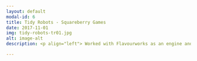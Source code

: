 ```yaml
---
layout: default
modal-id: 6
title: Tidy Robots - Squareberry Games
date: 2017-11-01
img: tidy-robots-tr01.jpg
alt: image-alt
description: <p align="left"> Worked with Flavourworks as an engine and tools engineer on Erica, an upcoming interactive live-action game for PS4. </p> 

---
```


